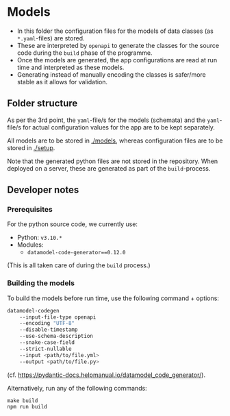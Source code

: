 #  Models #

- In this folder the configuration files for the models of data classes (as `*.yaml`-files) are stored.
- These are interpreted by `openapi` to generate the classes for the source code during the `build` phase of the programme.
- Once the models are generated, the app configurations are read at run time and interpreted as these models.
- Generating instead of manually encoding the classes is safer/more stable as it allows for validation.

## Folder structure ##

As per the 3rd point, the `yaml`-file/s for the models (schemata)
and the `yaml`-file/s for actual configuration values for the app
are to be kept separately.

All models are to be stored in [./models](../models/),
whereas configuration files are to be stored in [./setup](../setup/).

Note that the generated python files are not stored in the repository.
When deployed on a server, these are generated as part of the `build`-process.

## Developer notes ##

### Prerequisites ###

For the python source code, we currently use:

- Python: `v3.10.*`
- Modules:
  - `datamodel-code-generator==0.12.0`

(This is all taken care of during the `build` process.)

### Building the models ###

To build the models before run time, use the following command + options:
```bash
datamodel-codegen
    --input-file-type openapi
    --encoding "UTF-8"
    --disable-timestamp
    --use-schema-description
    --snake-case-field
    --strict-nullable
    --input <path/to/file.yml>
    --output <path/to/file.py>
```
(cf. https://pydantic-docs.helpmanual.io/datamodel_code_generator/).

Alternatively, run any of the following commands:
```
make build
npm run build
```
